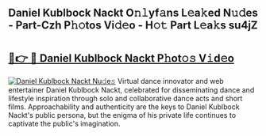 ## Daniel Kublbock Nackt O𝚗𝚕yf𝚊ns L𝚎a𝚔ed N𝚞𝚍es - Part-Czh P𝚑𝚘tos Vi𝚍𝚎o - H𝚘𝚝 Part L𝚎a𝚔s su4jZ

# <h2><a href="http://kfefdh.oniu.top/?m=Daniel+Kublbock+Nackt">🔗👉 🔴 Daniel Kublbock Nackt P𝚑ot𝚘𝚜 V𝚒d𝚎o</a></h2>

[![Daniel Kublbock Nackt Nu𝚍e𝚜](https://i.imgur.com/0qMVB7G.gif)](http://kfefdh.oniu.top/?m=Daniel+Kublbock+Nackt)
Virtual dance innovator and web entertainer Daniel Kublbock Nackt, celebrated for disseminating dance and lifestyle inspiration through solo and collaborative dance acts and short films. Approachability and authenticity are the keys to Daniel Kublbock Nackt's public persona, but the enigma of his private life continues to captivate the public's imagination.  
